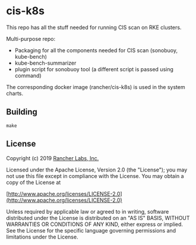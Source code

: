 cis-k8s
========

This repo has all the stuff needed for running CIS scan on RKE clusters.

Multi-purpose repo:
- Packaging for all the components needed for CIS scan (sonobuoy, kube-bench)
- kube-bench-summarizer
- plugin script for sonobuoy tool (a different script is passed using command)

The corresponding docker image (rancher/cis-k8s) is used in the system charts.

## Building

`make`

## License
Copyright (c) 2019 [Rancher Labs, Inc.](http://rancher.com)

Licensed under the Apache License, Version 2.0 (the "License");
you may not use this file except in compliance with the License.
You may obtain a copy of the License at

[http://www.apache.org/licenses/LICENSE-2.0](http://www.apache.org/licenses/LICENSE-2.0)

Unless required by applicable law or agreed to in writing, software
distributed under the License is distributed on an "AS IS" BASIS,
WITHOUT WARRANTIES OR CONDITIONS OF ANY KIND, either express or implied.
See the License for the specific language governing permissions and
limitations under the License.
